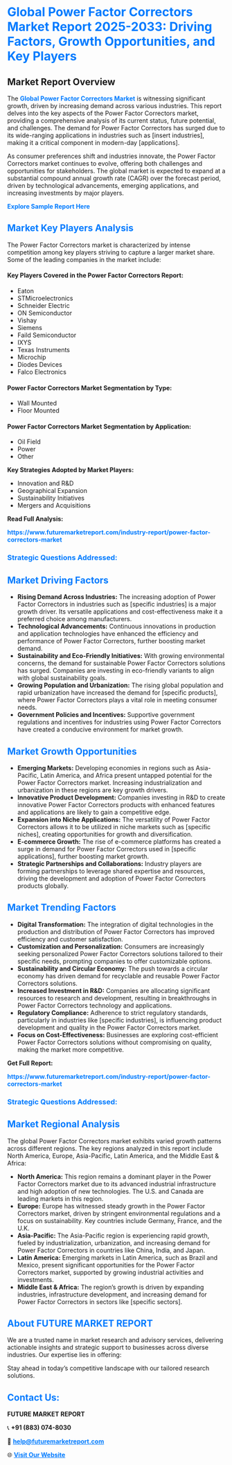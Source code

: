 <h1 style="color: #007BFF;">Global Power Factor Correctors Market Report 2025-2033: Driving Factors, Growth Opportunities, and Key Players</h1>

<section id="overview">
<h2>Market Report Overview</h2>
<p>The <a href="https://www.futuremarketreport.com/industry-report/power-factor-correctors-market" style="color: #007BFF; text-decoration: none;"><strong>Global Power Factor Correctors Market</strong></a> is witnessing significant growth, driven by increasing demand across various industries. This report delves into the key aspects of the Power Factor Correctors market, providing a comprehensive analysis of its current status, future potential, and challenges. The demand for Power Factor Correctors has surged due to its wide-ranging applications in industries such as [insert industries], making it a critical component in modern-day [applications].</p>
<p>As consumer preferences shift and industries innovate, the Power Factor Correctors market continues to evolve, offering both challenges and opportunities for stakeholders. The global market is expected to expand at a substantial compound annual growth rate (CAGR) over the forecast period, driven by technological advancements, emerging applications, and increasing investments by major players.</p>
</section>

<section id="overview">
<p><a href="https://www.futuremarketreport.com/request-sample/reportId=91531" style="color: #007BFF; text-decoration: none;"><strong>Explore Sample Report Here</strong></a></p>
</section>

<section id="key-players">
<h2 style="color: #007BFF;">Market Key Players Analysis</h2>
<p>The Power Factor Correctors market is characterized by intense competition among key players striving to capture a larger market share. Some of the leading companies in the market include:</p>
<h4>Key Players Covered in the Power Factor Correctors Report:</h4>
<ul><li>Eaton</li><li>STMicroelectronics</li><li>Schneider Electric</li><li>ON Semiconductor</li><li>Vishay</li><li>Siemens</li><li>Faild Semiconductor</li><li>IXYS</li><li>Texas Instruments</li><li>Microchip</li><li>Diodes Devices</li><li>Falco Electronics</li></ul>
<h4>Power Factor Correctors Market Segmentation by Type:</h4>
<ul><li>Wall Mounted</li><li>Floor Mounted</li></ul>

<h4>Power Factor Correctors Market Segmentation by Application:</h4>
<ul><li>Oil Field</li><li>Power</li><li>Other</li></ul>
<p><strong>Key Strategies Adopted by Market Players:</strong></p>
<ul>
<li>Innovation and R&D</li>
<li>Geographical Expansion</li>
<li>Sustainability Initiatives</li>
<li>Mergers and Acquisitions</li>
</ul>
</section>

<section>
<p><strong>Read Full Analysis: </strong></p><a href="https://www.futuremarketreport.com/industry-report/power-factor-correctors-market" style="color: #007BFF; text-decoration: none;"><strong>https://www.futuremarketreport.com/industry-report/power-factor-correctors-market</strong></a>
<h3 style="color: #007BFF;">Strategic Questions Addressed:</h3>
</section>

<section id="driving-factors">
<h2 style="color: #007BFF;">Market Driving Factors</h2>
<ul>
<li><strong>Rising Demand Across Industries:</strong> The increasing adoption of Power Factor Correctors in industries such as [specific industries] is a major growth driver. Its versatile applications and cost-effectiveness make it a preferred choice among manufacturers.</li>
<li><strong>Technological Advancements:</strong> Continuous innovations in production and application technologies have enhanced the efficiency and performance of Power Factor Correctors, further boosting market demand.</li>
<li><strong>Sustainability and Eco-Friendly Initiatives:</strong> With growing environmental concerns, the demand for sustainable Power Factor Correctors solutions has surged. Companies are investing in eco-friendly variants to align with global sustainability goals.</li>
<li><strong>Growing Population and Urbanization:</strong> The rising global population and rapid urbanization have increased the demand for [specific products], where Power Factor Correctors plays a vital role in meeting consumer needs.</li>
<li><strong>Government Policies and Incentives:</strong> Supportive government regulations and incentives for industries using Power Factor Correctors have created a conducive environment for market growth.</li>
</ul>
</section>

<section id="growth-opportunities">
<h2 style="color: #007BFF;">Market Growth Opportunities</h2>
<ul>
<li><strong>Emerging Markets:</strong> Developing economies in regions such as Asia-Pacific, Latin America, and Africa present untapped potential for the Power Factor Correctors market. Increasing industrialization and urbanization in these regions are key growth drivers.</li>
<li><strong>Innovative Product Development:</strong> Companies investing in R&D to create innovative Power Factor Correctors products with enhanced features and applications are likely to gain a competitive edge.</li>
<li><strong>Expansion into Niche Applications:</strong> The versatility of Power Factor Correctors allows it to be utilized in niche markets such as [specific niches], creating opportunities for growth and diversification.</li>
<li><strong>E-commerce Growth:</strong> The rise of e-commerce platforms has created a surge in demand for Power Factor Correctors used in [specific applications], further boosting market growth.</li>
<li><strong>Strategic Partnerships and Collaborations:</strong> Industry players are forming partnerships to leverage shared expertise and resources, driving the development and adoption of Power Factor Correctors products globally.</li>
</ul>
</section>

<section id="trending-factors">
<h2 style="color: #007BFF;">Market Trending Factors</h2>
<ul>
<li><strong>Digital Transformation:</strong> The integration of digital technologies in the production and distribution of Power Factor Correctors has improved efficiency and customer satisfaction.</li>
<li><strong>Customization and Personalization:</strong> Consumers are increasingly seeking personalized Power Factor Correctors solutions tailored to their specific needs, prompting companies to offer customizable options.</li>
<li><strong>Sustainability and Circular Economy:</strong> The push towards a circular economy has driven demand for recyclable and reusable Power Factor Correctors solutions.</li>
<li><strong>Increased Investment in R&D:</strong> Companies are allocating significant resources to research and development, resulting in breakthroughs in Power Factor Correctors technology and applications.</li>
<li><strong>Regulatory Compliance:</strong> Adherence to strict regulatory standards, particularly in industries like [specific industries], is influencing product development and quality in the Power Factor Correctors market.</li>
<li><strong>Focus on Cost-Effectiveness:</strong> Businesses are exploring cost-efficient Power Factor Correctors solutions without compromising on quality, making the market more competitive.</li>
</ul>
</section>

<section>
<p><strong>Get Full Report: </strong></p><a href="https://www.futuremarketreport.com/industry-report/power-factor-correctors-market" style="color: #007BFF; text-decoration: none;"><strong>https://www.futuremarketreport.com/industry-report/power-factor-correctors-market</strong></a>
<h3 style="color: #007BFF;">Strategic Questions Addressed:</h3>
</section>


<section id="regional-analysis">
<h2 style="color: #007BFF;">Market Regional Analysis</h2>
<p>The global Power Factor Correctors market exhibits varied growth patterns across different regions. The key regions analyzed in this report include North America, Europe, Asia-Pacific, Latin America, and the Middle East & Africa:</p>
<ul>
<li><strong>North America:</strong> This region remains a dominant player in the Power Factor Correctors market due to its advanced industrial infrastructure and high adoption of new technologies. The U.S. and Canada are leading markets in this region.</li>
<li><strong>Europe:</strong> Europe has witnessed steady growth in the Power Factor Correctors market, driven by stringent environmental regulations and a focus on sustainability. Key countries include Germany, France, and the U.K.</li>
<li><strong>Asia-Pacific:</strong> The Asia-Pacific region is experiencing rapid growth, fueled by industrialization, urbanization, and increasing demand for Power Factor Correctors in countries like China, India, and Japan.</li>
<li><strong>Latin America:</strong> Emerging markets in Latin America, such as Brazil and Mexico, present significant opportunities for the Power Factor Correctors market, supported by growing industrial activities and investments.</li>
<li><strong>Middle East & Africa:</strong> The region’s growth is driven by expanding industries, infrastructure development, and increasing demand for Power Factor Correctors in sectors like [specific sectors].</li>
</ul>
</section>

<footer>
<h2 style="color: #007BFF;">About FUTURE MARKET REPORT</h2>
<p>We are a trusted name in market research and advisory services, delivering actionable insights and strategic support to businesses across diverse industries. Our expertise lies in offering:</p>

<p>Stay ahead in today’s competitive landscape with our tailored research solutions.</p>

<h2 style="color: #007BFF;">Contact Us:</h2>
<p><strong>FUTURE MARKET REPORT</strong></p>
<p>📞 <strong>+91 (883) 074-8030</strong></p>
<p>📧 <strong><a href="mailto:help@futuremarketreport.com" style="color: #007BFF;">help@futuremarketreport.com</a></strong></p>
<p>🌐 <strong><a href="https://www.futuremarketreport.com/" style="color: #007BFF;">Visit Our Website</a></strong></p>
</footer>